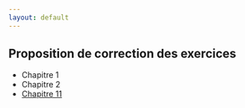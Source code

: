 ```yaml
---
layout: default
---
```


## Proposition de correction des exercices

   * Chapitre 1
   * Chapitre 2
   * [Chapitre 11](code/chap11_logistique.html)



